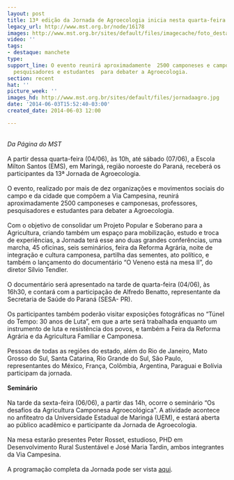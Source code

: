 ```yaml
---
layout: post
title: 13ª edição da Jornada de Agroecologia inicia nesta quarta-feira no PR
legacy_url: http://www.mst.org.br/node/16178
images: http://www.mst.org.br/sites/default/files/imagecache/foto_destaque/jornadaagro.jpg
video: ''
tags:
- destaque: manchete
type: 
support_line: O evento reunirá aproximadamente  2500 camponeses e camponesas, professores,
  pesquisadores e estudantes  para debater a Agroecologia.
section: recent
hat: ''
picture_week: ''
images_hd: http://www.mst.org.br/sites/default/files/jornadaagro.jpg
date: '2014-06-03T15:52:40-03:00'
created_date: 2014-06-03 12:00

---
```

<p><br><em>Da Página do MST</em><br><br>A partir dessa quarta-feira (04/06), às 10h, até sábado (07/06), a Escola Milton Santos (EMS), em Maringá, região noroeste do Paraná, receberá os participantes da 13ª Jornada de Agroecologia.<br><br>O evento, realizado por mais de dez organizações e movimentos sociais do campo e da cidade que compõem a Via Campesina, reunirá aproximadamente 2500 camponeses e camponesas, professores, pesquisadores e estudantes para debater a Agroecologia.<br><br>Com o objetivo de consolidar um Projeto Popular e Soberano para a Agricultura, criando também um espaço para mobilização, estudo e troca de experiências, a Jornada terá esse ano duas grandes conferências, uma marcha, 45 oficinas, seis seminários, feira da Reforma Agrária, noite de integração e cultura camponesa, partilha das sementes, ato político, e também o lançamento do documentário “O Veneno está na mesa II”, do diretor Sílvio Tendler.<br><br>O documentário será apresentado na tarde de quarta-feira (04/06), às 16h30, e contará com a participação de Alfredo Benatto, representante da Secretaria de Saúde do Paraná (SESA- PR).<br><br>Os participantes também poderão visitar exposições fotográficas no “Túnel do Tempo: 30 anos de Luta”, em que a arte será trabalhada enquanto um instrumento de luta e resistência dos povos, e também a Feira da Reforma Agrária e da Agricultura Familiar e Camponesa.<br><br>Pessoas de todas as regiões do estado, além do Rio de Janeiro, Mato Grosso do Sul, Santa Catarina, Rio Grande do Sul, São Paulo, representantes do México, França, Colômbia, Argentina, Paraguai e Bolívia participam da jornada.<br><br><strong>Seminário<br></strong><br>Na tarde da sexta-feira (06/06), a partir das 14h, ocorre o seminário “Os desafios da Agricultura Camponesa Agroecológica”. A atividade acontece no anfiteatro da Universidade Estadual de Maringá (UEM), e estará aberta ao público acadêmico e participante da Jornada de Agroecologia.<br><br>Na mesa estarão presentes Peter Rosset, estudioso, PHD em Desenvolvimento Rural Sustentável e José Maria Tardin, ambos integrantes da Via Campesina.<br><br>A programação completa da Jornada pode ser vista <a href="http://jornadaagroecologia.com.br/">aqui</a>.<br>&nbsp;</p>
